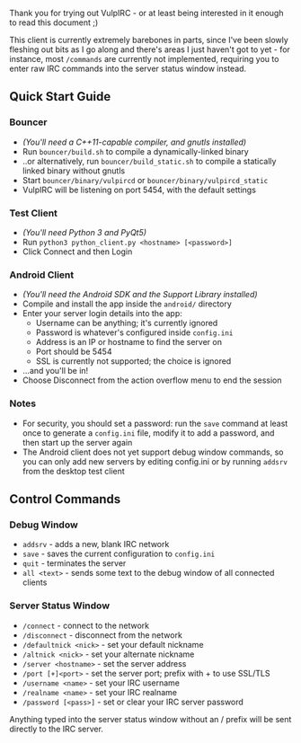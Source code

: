 Thank you for trying out VulpIRC - or at least being interested in it enough
to read this document ;)

This client is currently extremely barebones in parts, since I've been slowly
fleshing out bits as I go along and there's areas I just haven't got to yet -
for instance, most `/commands` are currently not implemented, requiring you to
enter raw IRC commands into the server status window instead.


Quick Start Guide
-----------------

### Bouncer

- *(You'll need a C++11-capable compiler, and gnutls installed)*
- Run `bouncer/build.sh` to compile a dynamically-linked binary
- ..or alternatively, run `bouncer/build_static.sh` to compile a statically
  linked binary without gnutls
- Start `bouncer/binary/vulpircd` or `bouncer/binary/vulpircd_static`
- VulpIRC will be listening on port 5454, with the default settings

### Test Client

- *(You'll need Python 3 and PyQt5)*
- Run `python3 python_client.py <hostname> [<password>]`
- Click Connect and then Login

### Android Client

- *(You'll need the Android SDK and the Support Library installed)*
- Compile and install the app inside the `android/` directory
- Enter your server login details into the app:
  - Username can be anything; it's currently ignored
  - Password is whatever's configured inside `config.ini`
  - Address is an IP or hostname to find the server on
  - Port should be 5454
  - SSL is currently not supported; the choice is ignored
- ...and you'll be in!
- Choose Disconnect from the action overflow menu to end the session

### Notes

- For security, you should set a password: run the `save` command at least
  once to generate a `config.ini` file, modify it to add a password, and then
  start up the server again
- The Android client does not yet support debug window commands, so you can
  only add new servers by editing config.ini or by running `addsrv` from the
  desktop test client


Control Commands
----------------

### Debug Window

- `addsrv` - adds a new, blank IRC network
- `save` - saves the current configuration to `config.ini`
- `quit` - terminates the server
- `all <text>` - sends some text to the debug window of all connected clients

### Server Status Window

- `/connect` - connect to the network
- `/disconnect` - disconnect from the network
- `/defaultnick <nick>` - set your default nickname
- `/altnick <nick>` - set your alternate nickname
- `/server <hostname>` - set the server address
- `/port [+]<port>` - set the server port; prefix with + to use SSL/TLS
- `/username <name>` - set your IRC username
- `/realname <name>` - set your IRC realname
- `/password [<pass>]` - set or clear your IRC server password

Anything typed into the server status window without an / prefix will be sent
directly to the IRC server.

